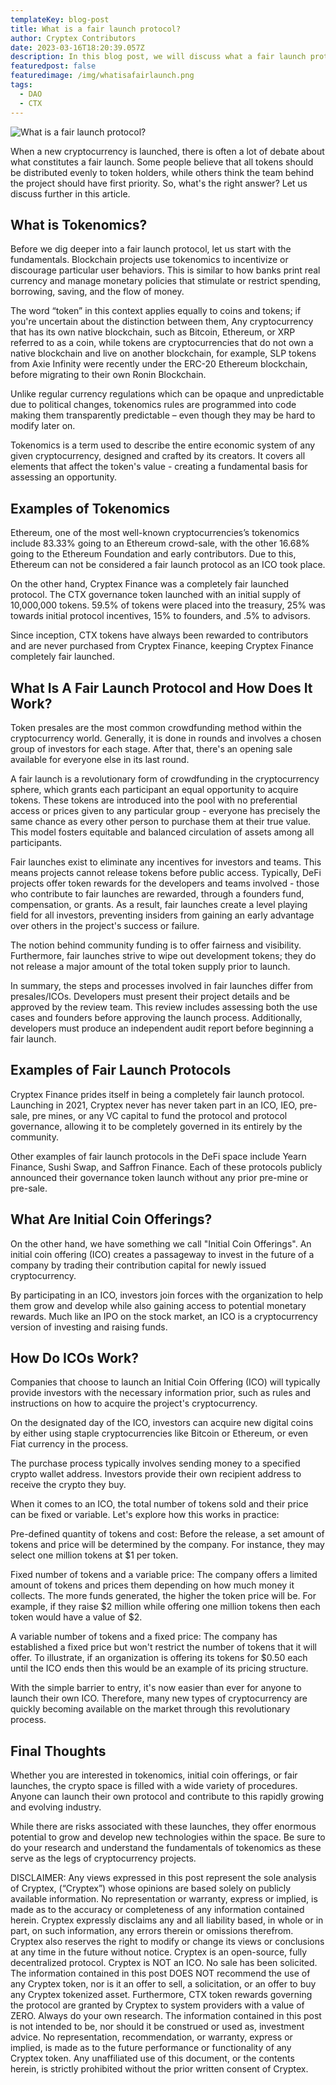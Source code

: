 ```yaml
---
templateKey: blog-post
title: What is a fair launch protocol?
author: Cryptex Contributors
date: 2023-03-16T18:20:39.057Z
description: In this blog post, we will discuss what a fair launch protocol is.
featuredpost: false
featuredimage: /img/whatisafairlaunch.png
tags:
  - DAO
  - CTX
---
```

![What is a fair launch protocol?](/img/whatisafairlaunch.png)

When a new cryptocurrency is launched, there is often a lot of debate about what constitutes a fair launch. Some people believe that all tokens should be distributed evenly to token holders, while others think the team behind the project should have first priority. So, what's the right answer? Let us discuss further in this article.

## What is Tokenomics?

Before we dig deeper into a fair launch protocol, let us start with the fundamentals. Blockchain projects use tokenomics to incentivize or discourage particular user behaviors. This is similar to how banks print real currency and manage monetary policies that stimulate or restrict spending, borrowing, saving, and the flow of money.

The word “token” in this context applies equally to coins and tokens; if you're uncertain about the distinction between them, Any cryptocurrency that has its own native blockchain, such as Bitcoin, Ethereum, or XRP referred to as a coin, while tokens are cryptocurrencies that do not own a native blockchain and live on another blockchain, for example, SLP tokens from Axie Infinity were recently under the ERC-20 Ethereum blockchain, before migrating to their own Ronin Blockchain.



Unlike regular currency regulations which can be opaque and unpredictable due to political changes, tokenomics rules are programmed into code making them transparently predictable – even though they may be hard to modify later on.



Tokenomics is a term used to describe the entire economic system of any given cryptocurrency, designed and crafted by its creators. It covers all elements that affect the token's value - creating a fundamental basis for assessing an opportunity.



## Examples of Tokenomics

Ethereum, one of the most well-known cryptocurrencies’s tokenomics include 83.33% going to an Ethereum crowd-sale, with the other 16.68% going to the Ethereum Foundation and early contributors. Due to this, Ethereum can not be considered a fair launch protocol as an ICO took place.

On the other hand, Cryptex Finance was a completely fair launched protocol. The CTX governance token launched with an initial supply of 10,000,000 tokens. 59.5% of tokens were placed into the treasury, 25% was towards initial protocol incentives, 15% to founders, and .5% to advisors.

Since inception, CTX tokens have always been rewarded to contributors and are never purchased from Cryptex Finance, keeping Cryptex Finance completely fair launched. 



## What Is A Fair Launch Protocol and How Does It Work?

Token presales are the most common crowdfunding method within the cryptocurrency world. Generally, it is done in rounds and involves a chosen group of investors for each stage. After that, there's an opening sale available for everyone else in its last round.

A fair launch is a revolutionary form of crowdfunding in the cryptocurrency sphere, which grants each participant an equal opportunity to acquire tokens. These tokens are introduced into the pool with no preferential access or prices given to any particular group - everyone has precisely the same chance as every other person to purchase them at their true value. This model fosters equitable and balanced circulation of assets among all participants.



Fair launches exist to eliminate any incentives for investors and teams. This means projects cannot release tokens before public access. Typically, DeFi projects offer token rewards for the developers and teams involved - those who contribute to fair launches are rewarded, through a founders fund, compensation, or grants. As a result, fair launches create a level playing field for all investors, preventing insiders from gaining an early advantage over others in the project's success or failure.

The notion behind community funding is to offer fairness and visibility. Furthermore, fair launches strive to wipe out development tokens; they do not release a major amount of the total token supply prior to launch.

In summary, the steps and processes involved in fair launches differ from presales/ICOs. Developers must present their project details and be approved by the review team. This review includes assessing both the use cases and founders before approving the launch process. Additionally, developers must produce an independent audit report before beginning a fair launch.



## Examples of Fair Launch Protocols

Cryptex Finance prides itself in being a completely fair launch protocol. Launching in 2021, Cryptex never has never taken part in an ICO, IEO, pre-sale, pre mines, or any VC capital to fund the protocol and protocol governance, allowing it to be completely governed in its entirely by the community. 

Other examples of fair launch protocols in the DeFi space include Yearn Finance, Sushi Swap, and Saffron Finance. Each of these protocols publicly announced their governance token launch without any prior pre-mine or pre-sale. 



## What Are Initial Coin Offerings?

On the other hand, we have something we call "Initial Coin Offerings". An initial coin offering (ICO) creates a passageway to invest in the future of a company by trading their contribution capital for newly issued cryptocurrency.



By participating in an ICO, investors join forces with the organization to help them grow and develop while also gaining access to potential monetary rewards. Much like an IPO on the stock market, an ICO is a cryptocurrency version of investing and raising funds.



## How Do ICOs Work?

Companies that choose to launch an Initial Coin Offering (ICO) will typically provide investors with the necessary information prior, such as rules and instructions on how to acquire the project's cryptocurrency.



On the designated day of the ICO, investors can acquire new digital coins by either using staple cryptocurrencies like Bitcoin or Ethereum, or even Fiat currency in the process.



The purchase process typically involves sending money to a specified crypto wallet address. Investors provide their own recipient address to receive the crypto they buy.



When it comes to an ICO, the total number of tokens sold and their price can be fixed or variable. Let's explore how this works in practice:

Pre-defined quantity of tokens and cost: Before the release, a set amount of tokens and price will be determined by the company. For instance, they may select one million tokens at $1 per token.



Fixed number of tokens and a variable price: The company offers a limited amount of tokens and prices them depending on how much money it collects. The more funds generated, the higher the token price will be. For example, if they raise $2 million while offering one million tokens then each token would have a value of $2.

A variable number of tokens and a fixed price: The company has established a fixed price but won't restrict the number of tokens that it will offer. To illustrate, if an organization is offering its tokens for $0.50 each until the ICO ends then this would be an example of its pricing structure.

With the simple barrier to entry, it's now easier than ever for anyone to launch their own ICO. Therefore, many new types of cryptocurrency are quickly becoming available on the market through this revolutionary process.



## Final Thoughts

Whether you are interested in tokenomics, initial coin offerings, or fair launches, the crypto space is filled with a wide variety of procedures. Anyone can launch their own protocol and contribute to this rapidly growing and evolving industry. 



While there are risks associated with these launches, they offer enormous potential to grow and develop new technologies within the space. Be sure to do your research and understand the fundamentals of tokenomics as these serve as the legs of cryptocurrency projects.



DISCLAIMER: Any views expressed in this post represent the sole analysis of Cryptex, (“Cryptex”) whose opinions are based solely on publicly available information. No representation or warranty, express or implied, is made as to the accuracy or completeness of any information contained herein. Cryptex expressly disclaims any and all liability based, in whole or in part, on such information, any errors therein or omissions therefrom. Cryptex also reserves the right to modify or change its views or conclusions at any time in the future without notice. Cryptex is an open-source, fully decentralized protocol. Cryptex is NOT an ICO. No sale has been solicited. The information contained in this post DOES NOT recommend the use of any Cryptex token, nor is it an offer to sell, a solicitation, or an offer to buy any Cryptex tokenized asset. Furthermore, CTX token rewards governing the protocol are granted by Cryptex to system providers with a value of ZERO. Always do your own research. The information contained in this post is not intended to be, nor should it be construed or used as, investment advice. No representation, recommendation, or warranty, express or implied, is made as to the future performance or functionality of any Cryptex token. Any unaffiliated use of this document, or the contents herein, is strictly prohibited without the prior written consent of Cryptex.